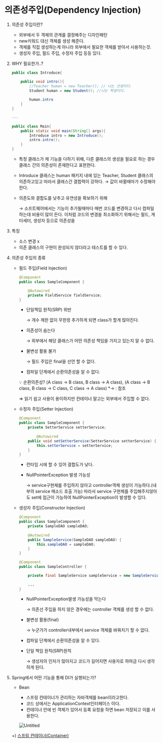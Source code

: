 # 의존성주입(Dependency Injection)

1. 의존성 주입이란? 
    - 외부에서 두 객체의 관계를 결정해주는 디자인패턴
    - new키워드 대신 객체를 생성 해준다.
    - 객체를 직접 생성하는게 아니라 외부에서 필요한 객체를 받아서 사용하는것.
    - 생성자 주입, 필드 주입, 수정자 주입 등등 있다.
    
2. WHY 필요한가..?
    
    ```java
    public class Introduce{
    
    	public void intro(){
    		//Teacher human = new Teacher(); // 나는 선생이다.
    		Student human = new Student(); //나는 학생이다.
    	
    		human.intro
    	}
    }
    
    ---
    
    public class Main{
    	public static void main(String[] args){
    		Introduce intro = new Introduce();
    		intro.intro();
    	}
    }
    ```
    
    - 특정 클래스가 제 기능을 다하기 위해, 다른 클래스의 생성을 필요로 하는 경우 클래스 간의 의존성이 존재한다고 표현한다.
    - Introduce 클래스는 human 패키지 내에 있는 Teacher, Student 클래스의 의존하고있고 따라서 클래스간 결합력이 강하다. → 값이 바뀔때마가 수정해야한다.
    - 의존도와 결합도를 낮추고 유연성을 확보하기 위해
        
        → 소프트웨어에서는 기능이 추가될때마다 매번 코드를 변경하고 다시 컴파일하는데 비용이 많이 든다. 이처럼 코드의 변경을 최소화하기 위해서는 필드, 게터세터, 생성자 등으로 의존성을 
        
3. 특징 
    - 소스 변경 x
    - 의존 클래스의 구현이 완성되지 않더라고 테스트를 할 수 있다.
    
4. 의존성 주입의 종류
    - 필드 주입(Field Injection)
        
        ```java
        @Component
        public class SampleComponent {
        
            @Autowired
            private FieldService fieldService;
        }
        ```
        
        - 단일책임 원칙(SRP) 위반
            
            → 개수 제한 없이 무한정 추가하게 되면 class가 할게 많아진다.
            
        - 의존성이 숨는다
            
            → 외부에서 해당 클래스가 어떤 의존성 책임을 가지고 있는지 알 수 없다.
            
        - 불변성 활용 불가
            
            → 필드 주입은 final을 선언 할 수 없다.
            
        - 컴파일 단계에서 순환의존성을 알 수 없다.
        
        <aside>
        💡 순환의존성? (A class → B class, B class → A class), (A class → B class, B class → C class, C class → A class) *→ : 참조
        
        </aside>
        
        ⇒ 읽기 쉽고 사용이 용이하지만 컨테이너 말고는 외부에서 주입할 수 없다. 
        
    - 수정자 주입(Setter Injection)
        
        ```java
        @Component
        public class SampleComponent {
            private SetterService setterService;
         
        		@Autowired
            public void setSetterService(SetterService setterService) {
            	this.setterService = setterService;
            }
        }
        ```
        
        - 런타임 시에 할 수 있어 결합도가 낮다.
        - NullPointerException 발생 가능성
            
            → service구현체를 주입하지 않아고 controller객체 생성이 가능하다.(내부의 service 메소드 호출 가능) 따라서 service 구현체를 주입해주지않아도 set에 접근이 가능하여 NullPointerException이 발생할 수 있다.
            
    
    - 생성자 주입(Constructor Injection)
        
        ```java
        @Component
        public class SampleComponent {
            private SampleDAO sampleDAO;
         
            @Autowired
            public SampleService(SampleDAO sampleDAO) {
                this.sampleDAO = sampleDAO;
            }
        }
        
        @Component
        public class SampleController {
        
        	private final SampleService sampleService = new SampleService(new SampleDAO());
            
        	...
        }
        ```
        
        - NullPointerException발생 가능성을 막는다
            
            → 의존선 주입을 하지 않은 경우에는 controller 객체를 생성 할 수 없다.
            
        - 불변성 활용(final)
            
            →  누군가가 controller내부에서 service 객체를 바꿔치기 할 수 없다.
            
        - 컴파일 단계에서 순환의존성을 알 수 있다.
        - 단일 책임 원칙(SRP)원칙
            
            → 생성자의 인자가 많아지고 코드가 길어지면 사용자로 하여금 다시 생각하게 된다. 
            
5. Spring에서 어떤 기능을 통해 DI가 실행되는가?
    - Bean
        - 스프링 컨테이너가 관리하는 자바객체를 bean이라고한다.
        - 코드 상에서는 ApplicationContext인터페이스 이다.
        - 컨테이너 안에 빈 객체가 있어서 등록 요청을 하면 bean 저장되고 이를 사용한다.
        
        ![Untitled](%E1%84%8B%E1%85%B4%E1%84%8C%E1%85%A9%E1%86%AB%E1%84%89%E1%85%A5%E1%86%BC%E1%84%8C%E1%85%AE%E1%84%8B%E1%85%B5%E1%86%B8(Dependency%20Injection)%207e711e9ba7f046abbefb7ba908dfa4b0/Untitled.png)
        
    
    +)  [스프링 컨테이너(Container)](%E1%84%89%E1%85%B3%E1%84%91%E1%85%B3%E1%84%85%E1%85%B5%E1%86%BC%20%E1%84%8F%E1%85%A5%E1%86%AB%E1%84%90%E1%85%A6%E1%84%8B%E1%85%B5%E1%84%82%E1%85%A5(Container)%20b8d6948ef8ae42b2967326b948ada1bc.md)

